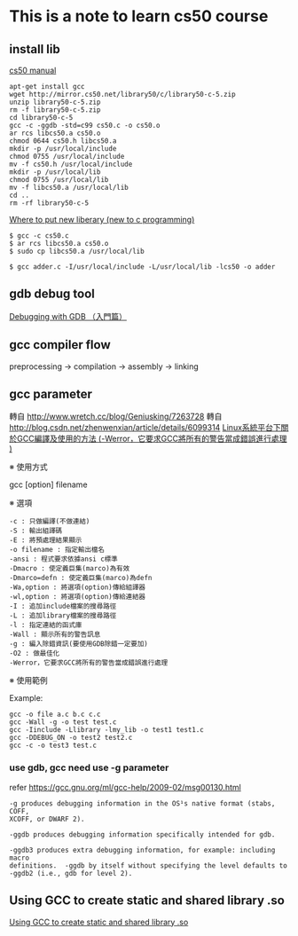 # This is a note to learn cs50 course

## install lib

[cs50 manual](https://manual.cs50.net/library/)

    apt-get install gcc
    wget http://mirror.cs50.net/library50/c/library50-c-5.zip
    unzip library50-c-5.zip
    rm -f library50-c-5.zip
    cd library50-c-5
    gcc -c -ggdb -std=c99 cs50.c -o cs50.o
    ar rcs libcs50.a cs50.o
    chmod 0644 cs50.h libcs50.a
    mkdir -p /usr/local/include
    chmod 0755 /usr/local/include
    mv -f cs50.h /usr/local/include
    mkdir -p /usr/local/lib
    chmod 0755 /usr/local/lib
    mv -f libcs50.a /usr/local/lib
    cd ..
    rm -rf library50-c-5

[Where to put new liberary (new to c programming)](http://ubuntuforums.org/showthread.php?t=748771)

    $ gcc -c cs50.c
    $ ar rcs libcs50.a cs50.o
    $ sudo cp libcs50.a /usr/local/lib 

    $ gcc adder.c -I/usr/local/include -L/usr/local/lib -lcs50 -o adder 

## gdb debug tool

[Debugging with GDB （入門篇） ](http://www.study-area.org/goldencat/debug.htm)


## gcc compiler flow

preprocessing -> compilation -> assembly -> linking

## gcc parameter

轉自  http://www.wretch.cc/blog/Geniusking/7263728
轉自  http://blog.csdn.net/zhenwenxian/article/details/6099314
[Linux系統平台下關於GCC編譯及使用的方法 (-Werror，它要求GCC將所有的警告當成錯誤進行處理 ) ](http://blog.csdn.net/zhenwenxian/article/details/6099314)

※ 使用方式

gcc [option] filename

※ 選項

    -c : 只做編譯(不做連結)
    -S : 輸出組譯碼
    -E : 將預處理結果顯示
    -o filename : 指定輸出檔名
    -ansi : 程式要求依據ansi c標準
    -Dmacro : 使定義巨集(marco)為有效
    -Dmarco=defn : 使定義巨集(marco)為defn
    -Wa,option : 將選項(option)傳給組譯器
    -wl,option : 將選項(option)傳給連結器
    -I : 追加include檔案的搜尋路徑
    -L : 追加library檔案的搜尋路徑
    -l : 指定連結的函式庫
    -Wall : 顯示所有的警告訊息
    -g : 編入除錯資訊(要使用GDB除錯一定要加)
    -O2 : 做最佳化
    -Werror，它要求GCC將所有的警告當成錯誤進行處理

※ 使用範例

Example:

    gcc -o file a.c b.c c.c
    gcc -Wall -g -o test test.c
    gcc -Iinclude -Llibrary -lmy_lib -o test1 test1.c
    gcc -DDEBUG_ON -o test2 test2.c
    gcc -c -o test3 test.c

### use gdb, gcc need use -g parameter

refer https://gcc.gnu.org/ml/gcc-help/2009-02/msg00130.html

    -g produces debugging information in the OS¹s native format (stabs, COFF,
    XCOFF, or DWARF 2).

    -ggdb produces debugging information specifically intended for gdb.

    -ggdb3 produces extra debugging information, for example: including macro
    definitions.  -ggdb by itself without specifying the level defaults to
    -ggdb2 (i.e., gdb for level 2).

## Using GCC to create static and shared library .so

[Using GCC to create static and shared library .so](http://blog.xuite.net/csiewap/cc/23626229-Using+GCC+to+create+static+and+shared+library+.so)
